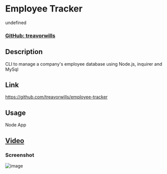 # Employee Tracker
  undefined
### [ GitHub: treavorwills ]( https://github.com/treavorwills )
## Description
CLI to manage a company's employee database using Node.js, inquirer and MySql
## Link
[ https://github.com/treavorwills/employee-tracker ]( https://github.com/treavorwills/employee-tracker )

## Usage
Node App

## [Video](https://drive.google.com/file/d/15oxIrrJlthZR4v9c0Y4oYRm8qXXSB1xw/view?usp=sharing)

### Screenshot
![image](https://user-images.githubusercontent.com/25040852/190315021-d1276761-ca1c-43a5-b9d9-f6160e220dff.png)


